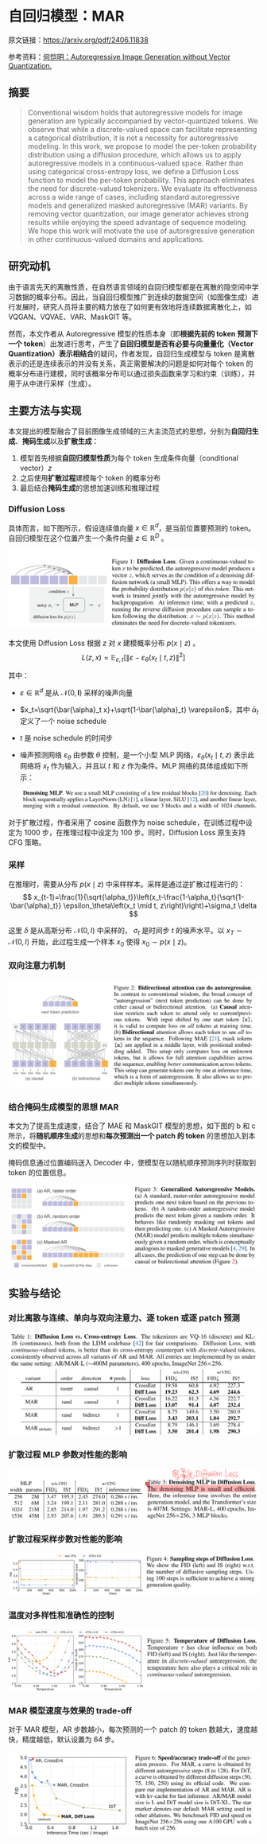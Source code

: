 # 自回归模型：MAR

原文链接：https://arxiv.org/pdf/2406.11838

参考资料：[何恺明：Autoregressive Image Generation without Vector Quantization.](https://www.bilibili.com/video/BV1nz421q7PQ/?vd_source=f7612ffc8ec6f523824661106b4c304f)

## 摘要

> Conventional wisdom holds that autoregressive models for image generation are typically accompanied by vector-quantized tokens. We observe that while a discrete-valued space can facilitate representing a categorical distribution, it is not a necessity for autoregressive modeling. In this work, we propose to model the per-token probability distribution using a diffusion procedure, which allows us to apply autoregressive models in a continuous-valued space. Rather than using categorical cross-entropy loss, we define a Diffusion Loss function to model the per-token probability. This approach eliminates the need for discrete-valued tokenizers. We evaluate its effectiveness across a wide range of cases, including standard autoregressive models and generalized masked autoregressive (MAR) variants. By removing vector quantization, our image generator achieves strong results while enjoying the speed advantage of sequence modeling. We hope this work will motivate the use of autoregressive generation in other continuous-valued domains and applications.

## 研究动机

由于语言先天的离散性质，在自然语言领域的自回归模型都是在离散的隐空间中学习数据的概率分布。因此，当自回归模型推广到连续的数据空间（如图像生成）进行发展时，研究人员将主要的精力放在了如何更有效地将连续数据离散化上，如 VQGAN、VQVAE、VAR、MaskGIT 等。

然而，本文作者从 Autoregressive 模型的性质本身（即**根据先前的 token 预测下一个 token**）出发进行思考，产生了**自回归模型是否有必要与向量量化（Vector Quantization）表示相结合**的疑问，作者发现，自回归生成模型与 token 是离散表示的还是连续表示的并没有关系，真正需要解决的问题是如何对每个 token 的概率分布进行建模，同时该概率分布可以通过损失函数来学习和约束（训练），并用于从中进行采样（生成）。

## 主要方法与实现

本文提出的模型融合了目前图像生成领域的三大主流范式的思想，分别为**自回归生成**、**掩码生成**以及**扩散生成**：

1. 模型首先根据**自回归模型性质**为每个 token 生成条件向量（conditional vector）$z$
2. 之后使用**扩散过程**建模每个 token 的概率分布
3. 最后结合**掩码生成**的思想加速训练和推理过程

### Diffusion Loss

具体而言，如下图所示，假设连续值向量 $x \in \mathbb{R}^d$，是当前位置要预测的 token。自回归模型在这个位置产生一个条件向量 $z \in \mathbb{R}^D$​​ 。

![image-20240726144745641](https://raw.githubusercontent.com/bonjour-npy/Image-Hosting-Service/main/typora_imagesimage-20240726144745641.png)

本文使用 Diffusion Loss 根据 $z$ 对 $x$ 建模概率分布 $p(x \mid z)$​ 。
$$
L(z, x)=\mathbb{E}_{\varepsilon, t}\left[\left\|\varepsilon-\varepsilon_\theta\left(x_t \mid t, z\right)\right\|^2\right]
$$

其中：

- $\varepsilon \in \mathbb{R}^d$ 是从 $\mathcal{N}(0, \mathbf{I})$ 采样的噪声向量

- $x_t=\sqrt{\bar{\alpha}_t x}+\sqrt{1-\bar{\alpha}_t} \varepsilon$，其中 $\bar{\alpha}_t$ 定义了一个 noise schedule

- $t$ 是 noise schedule 的时间步

- 噪声预测网络 $\varepsilon_\theta$ 由参数 $\theta$ 控制，是一个小型 MLP 网络，$\varepsilon_\theta\left(x_t \mid t, z\right)$ 表示此网络将 $x_t$ 作为输入，并且以 $t$ 和 $z$​​​ 作为条件。MLP 网络的具体组成如下所示：

  ![image-20240726150340695](https://raw.githubusercontent.com/bonjour-npy/Image-Hosting-Service/main/typora_imagesimage-20240726150340695.png)

对于扩散过程，作者采用了 cosine 函数作为 noise schedule，在训练过程中设定为 1000 步，在推理过程中设定为 100 步。同时，Diffusion Loss 原生支持 CFG 策略。

### 采样

在推理时，需要从分布 $p(x \mid z)$ 中采样样本。采样是通过逆扩散过程进行的：
$$
x_{t-1}=\frac{1}{\sqrt{\alpha_t}}\left(x_t-\frac{1-\alpha_t}{\sqrt{1-\bar{\alpha}_t}} \epsilon_\theta\left(x_t \mid t, z\right)\right)+\sigma_t \delta
$$

这里 $\delta$ 是从高斯分布 $\mathcal{N}(0, I)$ 中采样的， $\sigma_t$ 是时间步 $t$ 的噪声水平。以 $x_T \sim \mathcal{N}(0, I)$ 开始，此过程生成一个样本 $x_0$ 使得 $x_0 \sim p(x \mid z)$​。

### 双向注意力机制

![image-20240726151056117](https://raw.githubusercontent.com/bonjour-npy/Image-Hosting-Service/main/typora_imagesimage-20240726151056117.png)

### 结合掩码生成模型的思想 MAR

本文为了提高生成速度，结合了 MAE 和 MaskGIT 模型的思想，如下图的 b 和 c 所示，将**随机顺序生成**的思想和**每次预测出一个 patch 的 token** 的思想加入到本文的模型中。

掩码信息通过位置编码送入 Decoder 中，使模型在以随机顺序预测序列时获取到 token 的位置信息。

![image-20240726151148969](https://raw.githubusercontent.com/bonjour-npy/Image-Hosting-Service/main/typora_imagesimage-20240726151148969.png)

## 实验与结论

### 对比离散与连续、单向与双向注意力、逐 token 或逐 patch 预测

![image-20240726152158539](https://raw.githubusercontent.com/bonjour-npy/Image-Hosting-Service/main/typora_imagesimage-20240726152158539.png)

### 扩散过程 MLP 参数对性能的影响

![image-20240726152344064](https://raw.githubusercontent.com/bonjour-npy/Image-Hosting-Service/main/typora_imagesimage-20240726152344064.png)

### 扩散过程采样步数对性能的影响

![image-20240726152515002](https://raw.githubusercontent.com/bonjour-npy/Image-Hosting-Service/main/typora_imagesimage-20240726152515002.png)

### 温度对多样性和准确性的控制

![image-20240726152948583](https://raw.githubusercontent.com/bonjour-npy/Image-Hosting-Service/main/typora_imagesimage-20240726152948583.png)

###  MAR 模型速度与效果的 trade-off

对于 MAR 模型，AR 步数越小，每次预测的一个 patch 的 token 数越大，速度越快，精度越低，默认设置为 64 步。

![image-20240726152549655](https://raw.githubusercontent.com/bonjour-npy/Image-Hosting-Service/main/typora_imagesimage-20240726152549655.png)
